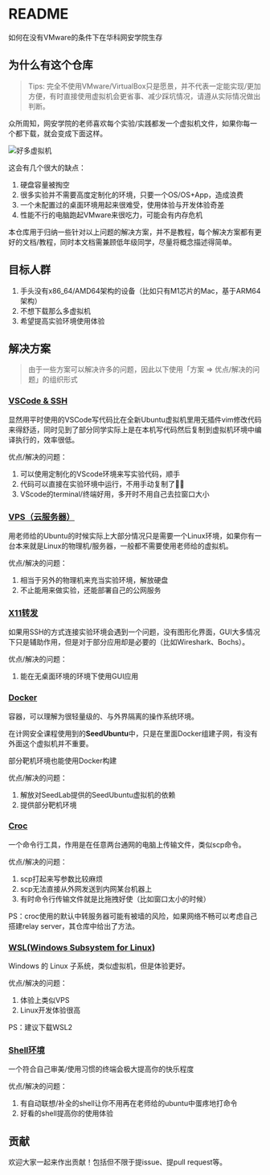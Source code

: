 # README

如何在没有VMware的条件下在华科网安学院生存

## 为什么有这个仓库

> Tips: 完全不使用VMware/VirtualBox只是愿景，并不代表一定能实现/更加方便，有时直接使用虚拟机会更省事、减少踩坑情况，请遵从实际情况做出判断。
>

众所周知，网安学院的老师喜欢每个实验/实践都发一个虚拟机文件，如果你每一个都下载，就会变成下面这样。

![好多虚拟机](https://s3.bmp.ovh/imgs/2022/06/06/c6b0837571556ab5.png)

这会有几个很大的缺点：

1. 硬盘容量被掏空
2. 很多实验并不需要高度定制化的环境，只要一个OS/OS+App，造成浪费
3. 一个未配置过的桌面环境用起来很难受，使用体验与开发体验奇差
4. 性能不行的电脑跑起VMware来很吃力，可能会有内存危机

本仓库用于归纳一些针对以上问题的解决方案，并不是教程，每个解决方案都有更好的文档/教程，同时本文档需兼顾低年级同学，尽量将概念描述得简单。


## 目标人群

1. 手头没有x86_64/AMD64架构的设备（比如只有M1芯片的Mac，基于ARM64架构）
2. 不想下载那么多虚拟机
3. 希望提高实验环境使用体验


## 解决方案

> 由于一些方案可以解决许多的问题，因此以下使用「方案 => 优点/解决的问题」的组织形式
>

### [VSCode & SSH](./VSCode%26SSH.md)

显然用平时使用的VSCode写代码比在全新Ubuntu虚拟机里用无插件vim修改代码来得舒适，同时见到了部分同学实际上是在本机写代码然后复制到虚拟机环境中编译执行的，效率很低。

优点/解决的问题：

1. 可以使用定制化的VScode环境来写实验代码，顺手
2. 代码可以直接在实验环境中运行，不用手动复制了👋🏻
3. VScode的terminal/终端好用，多开时不用自己去拉窗口大小


### [VPS（云服务器）](./VPS%EF%BC%88%E4%BA%91%E6%9C%8D%E5%8A%A1%E5%99%A8%EF%BC%89.md)

用老师给的Ubuntu的时候实际上大部分情况只是需要一个Linux环境，如果你有一台本来就是Linux的物理机/服务器，一般都不需要使用老师给的虚拟机。

优点/解决的问题：

1. 相当于另外的物理机来充当实验环境，解放硬盘
2. 不止能用来做实验，还能部署自己的公网服务


### [X11转发](./X11%E8%BD%AC%E5%8F%91.md)

如果用SSH的方式连接实验环境会遇到一个问题，没有图形化界面，GUI大多情况下只是辅助作用，但是对于部分应用却是必要的（比如Wireshark、Bochs）。

优点/解决的问题：

1. 能在无桌面环境的环境下使用GUI应用


### [Docker](./Docker.md)

容器，可以理解为很轻量级的、与外界隔离的操作系统环境。

在计网安全课程使用到的**SeedUbuntu**中，只是在里面Docker组建子网，有没有外面这个虚拟机并不重要。

部分靶机环境也能使用Docker构建

优点/解决的问题：

1. 解放对SeedLab提供的SeedUbuntu虚拟机的依赖
2. 提供部分靶机环境


### [Croc](https://github.com/schollz/croc)

一个命令行工具，作用是在任意两台通网的电脑上传输文件，类似scp命令。

优点/解决的问题：

1. scp打起来写参数比较麻烦
2. scp无法直接从外网发送到内网某台机器上
3. 有时命令行传输文件就是比拖拽好使（比如窗口太小的时候）

PS：croc使用的默认中转服务器可能有被墙的风险，如果网络不畅可以考虑自己搭建relay server，其仓库中给出了方法。


### [WSL(Windows Subsystem for Linux)](https://docs.microsoft.com/zh-cn/windows/wsl/)

Windows 的 Linux 子系统，类似虚拟机，但是体验更好。

优点/解决的问题：

1. 体验上类似VPS
2. Linux开发体验很高

PS：建议下载WSL2


### [Shell环境](./Shell%E7%8E%AF%E5%A2%83.md)

一个符合自己审美/使用习惯的终端会极大提高你的快乐程度

优点/解决的问题：

1. 有自动联想/补全的shell让你不用再在老师给的ubuntu中蛋疼地打命令
2. 好看的shell提高你的使用体验


## 贡献

欢迎大家一起来作出贡献！包括但不限于提issue、提pull request等。